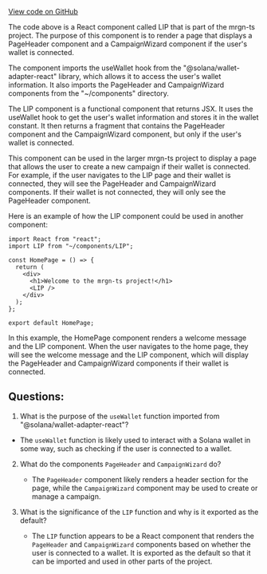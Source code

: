 [View code on GitHub](https://github.com/mrgnlabs/mrgn-ts/apps/marginfi-v2-ui/src/pages/lip.tsx)

The code above is a React component called LIP that is part of the mrgn-ts project. The purpose of this component is to render a page that displays a PageHeader component and a CampaignWizard component if the user's wallet is connected.

The component imports the useWallet hook from the "@solana/wallet-adapter-react" library, which allows it to access the user's wallet information. It also imports the PageHeader and CampaignWizard components from the "~/components" directory.

The LIP component is a functional component that returns JSX. It uses the useWallet hook to get the user's wallet information and stores it in the wallet constant. It then returns a fragment that contains the PageHeader component and the CampaignWizard component, but only if the user's wallet is connected.

This component can be used in the larger mrgn-ts project to display a page that allows the user to create a new campaign if their wallet is connected. For example, if the user navigates to the LIP page and their wallet is connected, they will see the PageHeader and CampaignWizard components. If their wallet is not connected, they will only see the PageHeader component.

Here is an example of how the LIP component could be used in another component:

```
import React from "react";
import LIP from "~/components/LIP";

const HomePage = () => {
  return (
    <div>
      <h1>Welcome to the mrgn-ts project!</h1>
      <LIP />
    </div>
  );
};

export default HomePage;
```

In this example, the HomePage component renders a welcome message and the LIP component. When the user navigates to the home page, they will see the welcome message and the LIP component, which will display the PageHeader and CampaignWizard components if their wallet is connected.

## Questions:

1.  What is the purpose of the `useWallet` function imported from "@solana/wallet-adapter-react"?

- The `useWallet` function is likely used to interact with a Solana wallet in some way, such as checking if the user is connected to a wallet.

2. What do the components `PageHeader` and `CampaignWizard` do?

   - The `PageHeader` component likely renders a header section for the page, while the `CampaignWizard` component may be used to create or manage a campaign.

3. What is the significance of the `LIP` function and why is it exported as the default?
   - The `LIP` function appears to be a React component that renders the `PageHeader` and `CampaignWizard` components based on whether the user is connected to a wallet. It is exported as the default so that it can be imported and used in other parts of the project.
